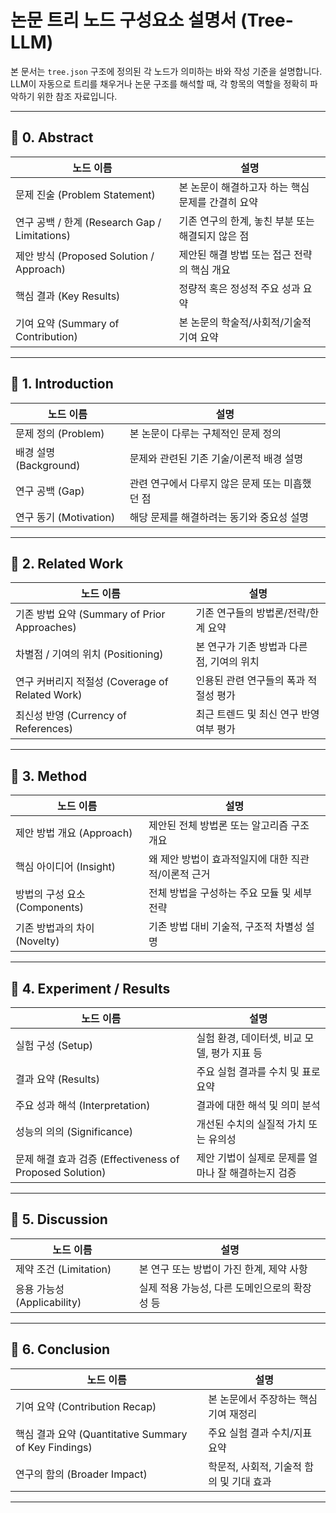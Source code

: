 # 논문 트리 노드 구성요소 설명서 (Tree-LLM)

본 문서는 `tree.json` 구조에 정의된 각 노드가 의미하는 바와 작성 기준을 설명합니다.  
LLM이 자동으로 트리를 채우거나 논문 구조를 해석할 때, 각 항목의 역할을 정확히 파악하기 위한 참조 자료입니다.

---

## 📌 0. Abstract

| 노드 이름 | 설명 |
|-----------|------|
| 문제 진술 (Problem Statement) | 본 논문이 해결하고자 하는 핵심 문제를 간결히 요약 |
| 연구 공백 / 한계 (Research Gap / Limitations) | 기존 연구의 한계, 놓친 부분 또는 해결되지 않은 점 |
| 제안 방식 (Proposed Solution / Approach) | 제안된 해결 방법 또는 접근 전략의 핵심 개요 |
| 핵심 결과 (Key Results) | 정량적 혹은 정성적 주요 성과 요약 |
| 기여 요약 (Summary of Contribution) | 본 논문의 학술적/사회적/기술적 기여 요약 |

---

## 📌 1. Introduction

| 노드 이름 | 설명 |
|-----------|------|
| 문제 정의 (Problem) | 본 논문이 다루는 구체적인 문제 정의 |
| 배경 설명 (Background) | 문제와 관련된 기존 기술/이론적 배경 설명 |
| 연구 공백 (Gap) | 관련 연구에서 다루지 않은 문제 또는 미흡했던 점 |
| 연구 동기 (Motivation) | 해당 문제를 해결하려는 동기와 중요성 설명 |

---

## 📌 2. Related Work

| 노드 이름 | 설명 |
|-----------|------|
| 기존 방법 요약 (Summary of Prior Approaches) | 기존 연구들의 방법론/전략/한계 요약 |
| 차별점 / 기여의 위치 (Positioning) | 본 연구가 기존 방법과 다른 점, 기여의 위치 |
| 연구 커버리지 적절성 (Coverage of Related Work) | 인용된 관련 연구들의 폭과 적절성 평가 |
| 최신성 반영 (Currency of References) | 최근 트렌드 및 최신 연구 반영 여부 평가 |

---

## 📌 3. Method

| 노드 이름 | 설명 |
|-----------|------|
| 제안 방법 개요 (Approach) | 제안된 전체 방법론 또는 알고리즘 구조 개요 |
| 핵심 아이디어 (Insight) | 왜 제안 방법이 효과적일지에 대한 직관적/이론적 근거 |
| 방법의 구성 요소 (Components) | 전체 방법을 구성하는 주요 모듈 및 세부 전략 |
| 기존 방법과의 차이 (Novelty) | 기존 방법 대비 기술적, 구조적 차별성 설명 |

---

## 📌 4. Experiment / Results

| 노드 이름 | 설명 |
|-----------|------|
| 실험 구성 (Setup) | 실험 환경, 데이터셋, 비교 모델, 평가 지표 등 |
| 결과 요약 (Results) | 주요 실험 결과를 수치 및 표로 요약 |
| 주요 성과 해석 (Interpretation) | 결과에 대한 해석 및 의미 분석 |
| 성능의 의의 (Significance) | 개선된 수치의 실질적 가치 또는 유의성 |
| 문제 해결 효과 검증 (Effectiveness of Proposed Solution) | 제안 기법이 실제로 문제를 얼마나 잘 해결하는지 검증 |

---

## 📌 5. Discussion

| 노드 이름 | 설명 |
|-----------|------|
| 제약 조건 (Limitation) | 본 연구 또는 방법이 가진 한계, 제약 사항 |
| 응용 가능성 (Applicability) | 실제 적용 가능성, 다른 도메인으로의 확장성 등 |

---

## 📌 6. Conclusion

| 노드 이름 | 설명 |
|-----------|------|
| 기여 요약 (Contribution Recap) | 본 논문에서 주장하는 핵심 기여 재정리 |
| 핵심 결과 요약 (Quantitative Summary of Key Findings) | 주요 실험 결과 수치/지표 요약 |
| 연구의 함의 (Broader Impact) | 학문적, 사회적, 기술적 함의 및 기대 효과 |

---
